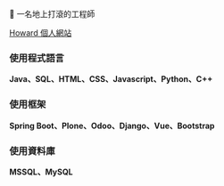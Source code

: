 🔭 一名地上打滾的工程師
<div>
  <a href="https://www.howard7892.com/#home">Howard 個人網站</a>
</div>
<h3>使用程式語言</h3>
<b>Java、SQL、HTML、CSS、Javascript、Python、C++</b>
<h3>使用框架</h3>
<b>Spring Boot、Plone、Odoo、Django、Vue、Bootstrap</b>
<h3>使用資料庫</h3>
<b>MSSQL、MySQL</b>
